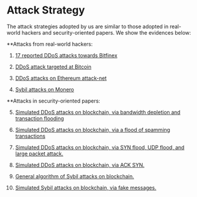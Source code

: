 # Attack Strategy
The attack strategies adopted by us are similar to those adopted in real-world hackers and security-oriented papers.
We show the evidences below:

**Attacks from real-world hackers:

1. [17 reported DDoS attacks towards Bitfinex](ttps://ris.utwente.nl/ws/portalfiles/portal/92134801/ImpactofDDoSAttacksonCryptocurrencyExchange.pdf)

2. [DDoS attack targeted at Bitcoin](http://www.revistaespacios.com/a20v41n03/20410329.htm) 

3. [DDoS attacks on Ethereum attack-net](https://twitter.com/JonnyRhea/status/1286810750896541698?s=20)

4. [Sybil attacks on Monero](ttps://coingeek.com/monero-was-sybil-attacked) 

**Attacks in security-oriented papers:

5. [Simulated DDoS attacks on blockchain, via bandwidth depletion and transaction flooding](https://ro.ecu.edu.au/cgi/viewcontent.cgi?article=1219&context=ism)

6. [Simulated DDoS attacks on blockchain, via a flood of spamming transactions](https://ieeexplore.ieee.org/document/8751476)

7. [Simulated DDoS attacks on blockchain, via SYN flood, UDP flood, and large packet attack.](https://ieeexplore.ieee.org/document/9473586)

8. [Simulated DDoS attacks on blockchain, via ACK SYN.](https://ieeexplore.ieee.org/abstract/document/9320996)

9. [General algorithm of Sybil attacks on blockchain.](https://ieeexplore.ieee.org/document/9435780)

10. [Simulated Sybil attacks on blockchain, via fake messages.](https://ieeexplore.ieee.org/abstract/document/8944507)
